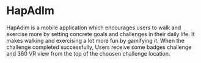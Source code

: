 # HapAdIm
HapAdim is a mobile application which encourages users to walk and exercise more by setting concrete goals and challenges in 
their daily life. It makes walking and exercising a lot more fun by gamifying it. When the challenge completed successfully, Users receive some badges challenge and 360 VR view  from the top of the choosen challenge location.

